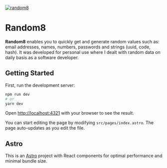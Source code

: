 [![random8](https://img.shields.io/endpoint?url=https://dashboard.cypress.io/badge/detailed/4n8wi4/main&style=plastic&logo=cypress)](https://dashboard.cypress.io/projects/4n8wi4/runs)
# Random8
**Random8** enables you to quickly get and generate random values such as: email addresses, names, numbers, passwords and strings (uuid, code, hash). It was developed for personal use where I dealt with random data on daily basis as a software developer. 
## Getting Started

First, run the development server:

```bash
npm run dev
# or
yarn dev
```

Open [http://localhost:4321](http://localhost:4321) with your browser to see the result.

You can start editing the page by modifying `src/pages/index.astro`. The page auto-updates as you edit the file.
## Astro
This is an [Astro](https://astro.build/) project with React components for optimal performance and minimal bundle size.
